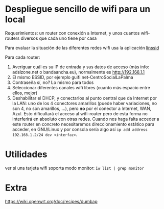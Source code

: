 # Despliegue sencillo de wifi para un local

Requerimientos: un router con conexión a Internet, y unos cuantos wifi-routers diversos que cada uno tiene por casa

Para evaluar la situación de las diferentes redes wifi usa la aplicación [linssid](https://sourceforge.net/projects/linssid/)

Para cada router:

1. Averiguar cuál es su IP de entrada y sus datos de acceso (más info: adslzone.net o bandaancha.eu), normalmente es http://192.168.1.1
2. El mismo ESSID, por ejemplo guifi.net-CentroSocialLaPalma
3. Contraseña sí, no? Lo mismo para todos
4. Seleccionar diferentes canales wifi libres (cuanto más espacio entre ellos, mejor)
5. Deshabilitar el DHCP, y conectarlos al punto central que da Internet por la LAN: uno de los 4 conectores amarillos (puede haber variaciones, no son 4, no son amarillos, ...), pero **no** por el conector a Internet, WAN, Azul. Esto dificultará el acceso al wifi-router pero de esta forma no interferirá en absoluto con otras redes. Cuando nos haga falta acceder a este router en concreto necesitaremos direccionamiento estático para acceder, en GNU/Linux y por consola sería algo así `ip add address 192.168.1.2/24 dev <interfaz>`.

# Utilidades

ver si una tarjeta wifi soporta modo monitor: `iw list | grep monitor`


# Extra

https://wiki.openwrt.org/doc/recipes/dumbap
